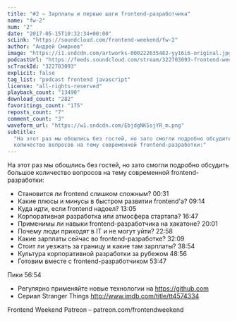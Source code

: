```yaml
---
title: "#2 – Зарплаты и первые шаги frontend-разработчика"
name: "fw-2"
num: "2"
date: "2017-05-15T10:32:34+00:00"
scLink: "https://soundcloud.com/frontend-weekend/fw-2"
author: "Андрей Смирнов"
image: "https://i1.sndcdn.com/artworks-000222635482-yy16i6-original.jpg"
podcastUrl: "https://feeds.soundcloud.com/stream/322703093-frontend-weekend-fw-2.m4a"
scTrackId: "322703093"
explicit: false
tag_list: "podcast frontend javascript"
license: "all-rights-reserved"
playback_count: "13490"
download_count: "282"
favoritings_count: "175"
reposts_count: "7"
comment_count: "3"
waveform_url: "https://w1.sndcdn.com/EbjdgNKSsjYR_m.png"
subtitle:
  "На этот раз мы обошлись без гостей, но зато смогли подробно обсудить большое
  количество вопросов на тему современной frontend-разработки:"
---
```


На этот раз мы обошлись без гостей, но зато смогли подробно обсудить большое
количество вопросов на тему современной frontend-разработки:

- Становится ли frontend слишком сложным? <timecode sec="31">00:31</timecode>
- Какие плюсы и минусы в быстром развитии frontend'а?
  <timecode sec="554">09:14</timecode>
- Куда идти, если frontend надоел? <timecode sec="785">13:05</timecode>
- Корпоративная разработка или атмосфера стартапа?
  <timecode sec="1007">16:47</timecode>
- Применимы ли навыки frontend-разработчика на хакатоне?
  <timecode sec="1201">20:01</timecode>
- Почему люди приходят в IT и не могут уйти?
  <timecode sec="1378">22:58</timecode>
- Какие зарплаты сейчас во frontend-разработке?
  <timecode sec="1929">32:09</timecode>
- Стоит ли уезжать за границу и какие там зарплаты?
  <timecode sec="2334">38:54</timecode>
- Культура корпоративной разработки за рубежом
  <timecode sec="2936">48:56</timecode>
- Готовим вместе с frontend-разработчиком <timecode sec="3227">53:47</timecode>

Пики <timecode sec="3414">56:54</timecode>

- Регулярно применяйте новые технологии на <https://github.com>
- Сериал Stranger Things <http://www.imdb.com/title/tt4574334>

Frontend Weekend Patreon – patreon.com/frontendweekend
